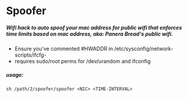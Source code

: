 # Spoofer 
##### Wifi hack to auto spoof your mac address for public wifi that enforces time limits based on mac address, aka: Panera Bread's public wifi. 
* Ensure you've commented #HWADDR in /etc/sysconfig/network-scripts/ifcfg-<wifi>
* requires sudo/root perms for /dev/urandom and ifconfig

##### usage: 

```sh /path/2/spoofer/spoofer <NIC> <TIME-INTERVAL>```
